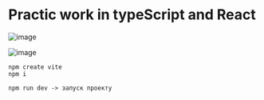 # Practic work in typeScript and React


![image](https://github.com/0trava/Practic_work_ts-formic-react/assets/102797527/77aad3e0-8078-4a30-a7e3-eac89e85d476)

![image](https://github.com/0trava/Practic_work_ts-formic-react/assets/102797527/b5b73484-2774-4fd9-b388-a220a87cab3a)

~~~
npm create vite
npm i

npm run dev -> запуск проекту
~~~


